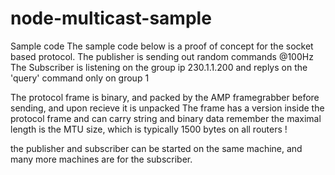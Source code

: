 # node-multicast-sample

Sample code
The sample code below is a proof of concept for the socket based protocol.
The publisher is sending out random commands @100Hz
The Subscriber is listening on the group ip 230.1.1.200
and replys on the 'query' command only on group 1

The protocol frame is binary, and packed by the AMP framegrabber before sending, and upon recieve it is unpacked The frame has a version inside the protocol frame and can carry string and binary data
remember the maximal length is the MTU size, which is typically 1500 bytes on all routers !

the publisher and subscriber can be started on the same machine, and many more machines are for the subscriber. 
